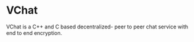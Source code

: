 # VChat
VChat is a C++ and C based decentralized- peer to peer chat service with end to end encryption.
